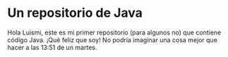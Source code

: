 # Un repositorio de Java

Hola Luismi, este es mi primer repositorio (para algunos no) que contiene código Java. ¡Qué feliz que soy! No podría imaginar una cosa mejor que hacer a las 13:51 de un martes.
